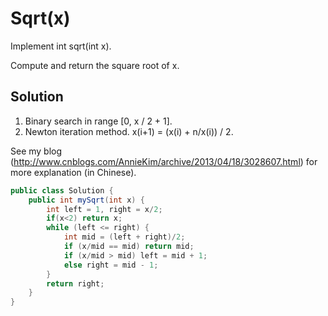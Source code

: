 # Sqrt(x)

Implement int sqrt(int x).

Compute and return the square root of x.

## Solution

1. Binary search in range [0, x / 2 + 1].
2. Newton iteration method. x(i+1) = (x(i) + n/x(i)) / 2.

See my blog (http://www.cnblogs.com/AnnieKim/archive/2013/04/18/3028607.html) for more explanation (in Chinese).

```java
public class Solution {
    public int mySqrt(int x) {
        int left = 1, right = x/2;
        if(x<2) return x;
        while (left <= right) {
            int mid = (left + right)/2;
            if (x/mid == mid) return mid;
            if (x/mid > mid) left = mid + 1;
            else right = mid - 1;
        }
        return right;
    }
}
```